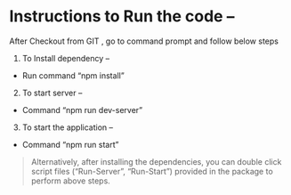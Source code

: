 # Instructions to Run the code –

After Checkout from GIT , go to command prompt and follow below steps

1. To Install dependency –

- Run command “npm install”

2. To start server –

- Command “npm run dev-server”

3. To start the application –

- Command “npm run start”

> Alternatively, after installing the dependencies, you can double click script files (“Run-Server”, “Run-Start”) provided in the package to perform above steps.
